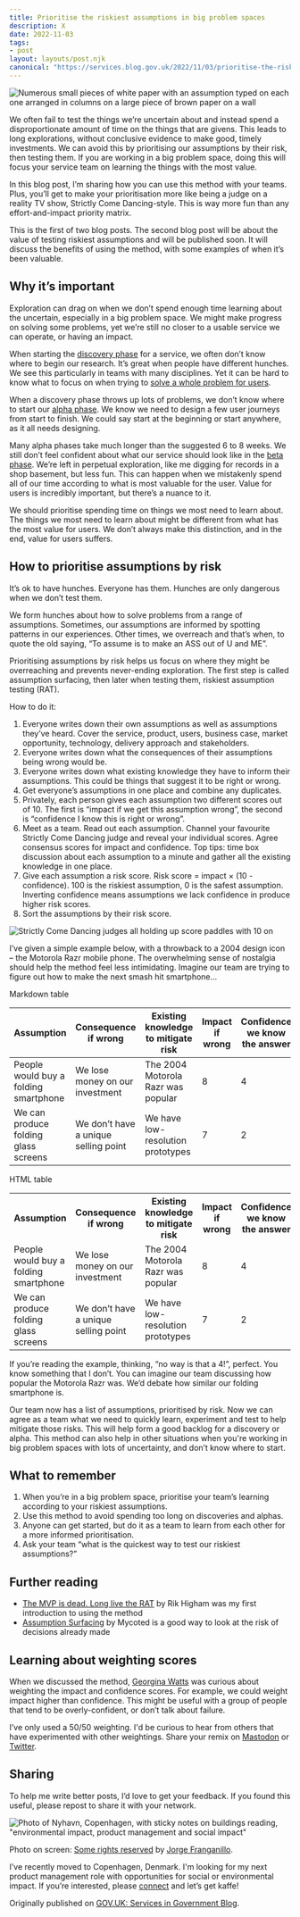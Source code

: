 ```yaml
---
title: Prioritise the riskiest assumptions in big problem spaces
description: X
date: 2022-11-03
tags:
- post
layout: layouts/post.njk
canonical: "https://services.blog.gov.uk/2022/11/03/prioritise-the-riskiest-assumptions-in-big-problem-spaces/"
---
```


<!-- CHECK CANONICAL LINK BEFORE PUBLISHING -->

![Numerous small pieces of white paper with an assumption typed on each one arranged in columns on a large piece of brown paper on a wall](/img/assumptions-cards.jpg "Assumptions cards")

We often fail to test the things we’re uncertain about and instead spend a disproportionate amount of time on the things that are givens. This leads to long explorations, without conclusive evidence to make good, timely investments. We can avoid this by prioritising our assumptions by their risk, then testing them. If you are working in a big problem space, doing this will focus your service team on learning the things with the most value.

In this blog post, I’m sharing how you can use this method with your teams. Plus, you’ll get to make your prioritisation more like being a judge on a reality TV show, Strictly Come Dancing-style. This is way more fun than any effort-and-impact priority matrix.

This is the first of two blog posts. The second blog post will be about the value of testing riskiest assumptions and will be published soon. It will discuss the benefits of using the method, with some examples of when it’s been valuable.

## Why it’s important

Exploration can drag on when we don’t spend enough time learning about the uncertain, especially in a big problem space. We might make progress on solving some problems, yet we’re still no closer to a usable service we can operate, or having an impact.

When starting the [discovery phase](https://www.gov.uk/service-manual/agile-delivery/how-the-discovery-phase-works) for a service, we often don’t know where to begin our research. It’s great when people have different hunches. We see this particularly in teams with many disciplines. Yet it can be hard to know what to focus on when trying to [solve a whole problem for users](https://www.gov.uk/service-manual/service-standard/point-2-solve-a-whole-problem).

When a discovery phase throws up lots of problems, we don’t know where to start our [alpha phase](https://www.gov.uk/service-manual/agile-delivery/how-the-alpha-phase-works). We know we need to design a few user journeys from start to finish. We could say start at the beginning or start anywhere, as it all needs designing.

Many alpha phases take much longer than the suggested 6 to 8 weeks. We still don’t feel confident about what our service should look like in the [beta phase](https://www.gov.uk/service-manual/agile-delivery/how-the-beta-phase-works). We’re left in perpetual exploration, like me digging for records in a shop basement, but less fun. This can happen when we mistakenly spend all of our time according to what is most valuable for the user. Value for users is incredibly important, but there’s a nuance to it.

We should prioritise spending time on things we most need to learn about. The things we most need to learn about might be different from what has the most value for users. We don’t always make this distinction, and in the end, value for users suffers.

## How to prioritise assumptions by risk

It’s ok to have hunches. Everyone has them. Hunches are only dangerous when we don’t test them.

We form hunches about how to solve problems from a range of assumptions. Sometimes, our assumptions are informed by spotting patterns in our experiences. Other times, we overreach and that’s when, to quote the old saying, “To assume is to make an ASS out of U and ME”.

Prioritising assumptions by risk helps us focus on where they might be overreaching and prevents never-ending exploration. The first step is called assumption surfacing, then later when testing them, riskiest assumption testing (RAT).

How to do it:

1. Everyone writes down their own assumptions as well as assumptions they’ve heard. Cover the service, product, users, business case, market opportunity, technology, delivery approach and stakeholders.
2. Everyone writes down what the consequences of their assumptions being wrong would be.
3. Everyone writes down what existing knowledge they have to inform their assumptions. This could be things that suggest it to be right or wrong.
4. Get everyone’s assumptions in one place and combine any duplicates.
5. Privately, each person gives each assumption two different scores out of 10. The first is “impact if we get this assumption wrong”, the second is “confidence I know this is right or wrong”.
6. Meet as a team. Read out each assumption. Channel your favourite Strictly Come Dancing judge and reveal your individual scores. Agree consensus scores for impact and confidence. Top tips: time box discussion about each assumption to a minute and gather all the existing knowledge in one place.
7. Give each assumption a risk score. Risk score = impact × (10 - confidence). 100 is the riskiest assumption, 0 is the safest assumption. Inverting confidence means assumptions we lack confidence in produce higher risk scores.
8. Sort the assumptions by their risk score. 

![Strictly Come Dancing judges all holding up score paddles with 10 on](/img/strictly-scoring.gif "Four tens from Strictly Come Dancing judges")

I’ve given a simple example below, with a throwback to a 2004 design icon – the Motorola Razr mobile phone. The overwhelming sense of nostalgia should help the method feel less intimidating. Imagine our team are trying to figure out how to make the next smash hit smartphone…

Markdown table

| Assumption | Consequence if wrong | Existing knowledge to mitigate risk | Impact if wrong | Confidence we know the answer | Risk score |
|---|---|---|---|---|---|
| People would buy a folding smartphone | We lose money on our investment | The 2004 Motorola Razr was popular | 8 | 4 | 48 |
| We can produce folding glass screens | We don’t have a unique selling point | We have low-resolution prototypes | 7 | 2 | 56 |

HTML table

<table>
  <tr>
    <th scope="col">Assumption</th>
    <th scope="col">Consequence if wrong</th>
    <th scope="col">Existing knowledge to mitigate risk</th>
    <th scope="col">Impact if wrong</th>
    <th scope="col">Confidence we know the answer</th>
    <th scope="col">Risk score</th>
  </tr>
  <tr>
    <td>People would buy a folding smartphone</td>
    <td>We lose money on our investment</td>
    <td>The 2004 Motorola Razr was popular</td>
    <td>8</td>
    <td>4</td>
    <td>48</td>
  </tr>
  <tr>
    <td>We can produce folding glass screens</td>
    <td>We don’t have a unique selling point</td>
    <td>We have low-resolution prototypes</td>
    <td>7</td>
    <td>2</td>
    <td>56</td>
  </tr>
</table>

If you’re reading the example, thinking, “no way is that a 4!”, perfect. You know something that I don’t. You can imagine our team discussing how popular the Motorola Razr was. We’d debate how similar our folding smartphone is.

Our team now has a list of assumptions, prioritised by risk. Now we can agree as a team what we need to quickly learn, experiment and test to help mitigate those risks. This will help form a good backlog for a discovery or alpha. This method can also help in other situations when you're working in big problem spaces with lots of uncertainty, and don’t know where to start.

## What to remember

1. When you’re in a big problem space, prioritise your team’s learning according to your riskiest assumptions.
2. Use this method to avoid spending too long on discoveries and alphas.
3. Anyone can get started, but do it as a team to learn from each other for a more informed prioritisation.
4. Ask your team “what is the quickest way to test our riskiest assumptions?”

## Further reading

- [The MVP is dead. Long live the RAT](https://hackernoon.com/the-mvp-is-dead-long-live-the-rat-233d5d16ab02) by Rik Higham was my first introduction to using the method
- [Assumption Surfacing](https://www.mycoted.com/Assumption_Surfacing) by Mycoted is a good way to look at the risk of decisions already made

## Learning about weighting scores

When we discussed the method, [Georgina Watts](https://twitter.com/georginaLwatts) was curious about weighting the impact and confidence scores. For example, we could weight impact higher than confidence. This might be useful with a group of people that tend to be overly-confident, or don’t talk about failure.

I’ve only used a 50/50 weighting. I'd be curious to hear from others that have experimented with other weightings. Share your remix on [Mastodon](https://mastodon.social/@vosageroll) or [Twitter](https://twitter.com/vosageroll).

## Sharing

To help me write better posts, I’d love to get your feedback. If you found this useful, please repost to share it with your network.

![Photo of Nyhavn, Copenhagen, with sticky notes on buildings reading, "environmental impact, product management and social impact"​](/img/copenhagen-interests.jpeg "Harry's interests in Copenhagen")

Photo on screen: [Some rights reserved](https://creativecommons.org/licenses/by/2.0/) by [Jorge Franganillo](https://www.flickr.com/photos/franganillo/).

I’ve recently moved to Copenhagen, Denmark. I'm looking for my next product management role with opportunities for social or environmental impact. If you’re interested, please [connect](https://www.linkedin.com/in/harryjvos/) and let’s get kaffe!

<!-- CHECK LINK BEFORE PUBLISHING -->

Originally published on [GOV.UK: Services in Government Blog](https://services.blog.gov.uk/2022/11/03/prioritise-the-riskiest-assumptions-in-big-problem-spaces/).